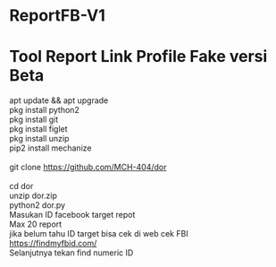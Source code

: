 # ReportFB-V1
# Tool Report Link Profile Fake versi Beta

apt update && apt upgrade <br>
pkg install python2 <br>
pkg install git <br>
pkg install figlet <br>
pkg install unzip <br>
pip2 install mechanize <br>
 <br>
git clone https://github.com/MCH-404/dor <br>
 <br>
cd dor <br>
unzip dor.zip <br>
python2 dor.py <br>
Masukan ID facebook target repot <br>
Max 20 report
 <br>
jika belum tahu ID target bisa cek di web cek FBI <br>
https://findmyfbid.com/ <br>
Selanjutnya tekan find numeric ID
